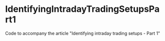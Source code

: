 # IdentifyingIntradayTradingSetupsPart1
Code to accompany the article "Identifying intraday trading setups - Part 1"
